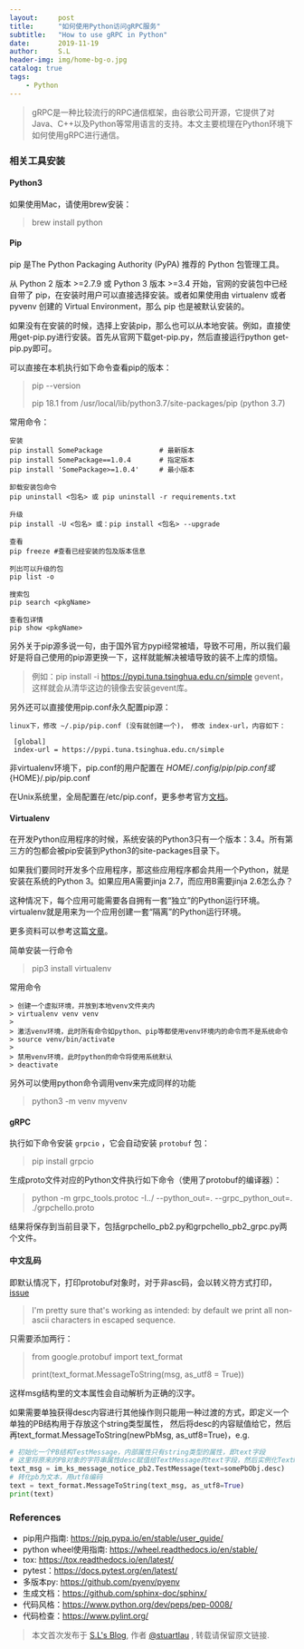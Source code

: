 ```yaml
---
layout:     post
title:      "如何使用Python访问gRPC服务"
subtitle:   "How to use gRPC in Python"
date:       2019-11-19
author:     S.L
header-img: img/home-bg-o.jpg
catalog: true
tags:
    - Python
---
```

    
> gRPC是一种比较流行的RPC通信框架，由谷歌公司开源，它提供了对Java、C++以及Python等常用语言的支持。本文主要梳理在Python环境下如何使用gRPC进行通信。

### 相关工具安装
#### Python3
如果使用Mac，请使用brew安装：
> brew install python

#### Pip
pip 是The Python Packaging Authority (PyPA) 推荐的 Python 包管理工具。

从 Python 2 版本 >=2.7.9 或 Python 3 版本 >=3.4 开始，官网的安装包中已经自带了 pip，在安装时用户可以直接选择安装。或者如果使用由 virtualenv 或者 pyvenv 创建的 Virtual Environment，那么 pip 也是被默认安装的。

如果没有在安装的时候，选择上安装pip，那么也可以从本地安装。例如，直接使用get-pip.py进行安装。首先从官网下载get-pip.py，然后直接运行python get-pip.py即可。

可以直接在本机执行如下命令查看pip的版本：
>  pip --version
>
>  pip 18.1 from /usr/local/lib/python3.7/site-packages/pip (python 3.7)

常用命令：
```
安装
pip install SomePackage              # 最新版本
pip install SomePackage==1.0.4       # 指定版本
pip install 'SomePackage>=1.0.4'     # 最小版本

卸载安装包命令
pip uninstall <包名> 或 pip uninstall -r requirements.txt

升级
pip install -U <包名> 或：pip install <包名> --upgrade

查看
pip freeze #查看已经安装的包及版本信息

列出可以升级的包
pip list -o

搜索包
pip search <pkgName>

查看包详情
pip show <pkgName>
```
另外关于pip源多说一句，由于国外官方pypi经常被墙，导致不可用，所以我们最好是将自己使用的pip源更换一下，这样就能解决被墙导致的装不上库的烦恼。
> 例如：pip install -i https://pypi.tuna.tsinghua.edu.cn/simple gevent，这样就会从清华这边的镜像去安装gevent库。
  
另外还可以直接使用pip.conf永久配置pip源：
```
linux下，修改 ~/.pip/pip.conf (没有就创建一个)， 修改 index-url，内容如下：

 [global]
 index-url = https://pypi.tuna.tsinghua.edu.cn/simple
```
非virtualenv环境下，pip.conf的用户配置在 ${HOME}/.config/pip/pip.conf或${HOME}/.pip/pip.conf

在Unix系统里，全局配置在/etc/pip.conf，更多参考官方[文档](https://pip.pypa.io/en/stable/user_guide/#config-file)。

#### Virtualenv
在开发Python应用程序的时候，系统安装的Python3只有一个版本：3.4。所有第三方的包都会被pip安装到Python3的site-packages目录下。

如果我们要同时开发多个应用程序，那这些应用程序都会共用一个Python，就是安装在系统的Python 3。如果应用A需要jinja 2.7，而应用B需要jinja 2.6怎么办？

这种情况下，每个应用可能需要各自拥有一套“独立”的Python运行环境。virtualenv就是用来为一个应用创建一套“隔离”的Python运行环境。

更多资料可以参考这篇[文章](https://www.liaoxuefeng.com/wiki/1016959663602400/1019273143120480)。

简单安装一行命令
> pip3 install virtualenv

常用命令
```
> 创建一个虚拟环境，并放到本地venv文件夹内
> virtualenv venv venv 
>
> 激活venv环境，此时所有命令如python、pip等都使用venv环境内的命令而不是系统命令
> source venv/bin/activate 
>
> 禁用venv环境，此时python的命令将使用系统默认
> deactivate 
```
另外可以使用python命令调用venv来完成同样的功能
> python3 -m venv myvenv

#### gRPC
执行如下命令安装 `grpcio` ，它会自动安装 `protobuf` 包：
> pip install grpcio

生成proto文件对应的Python文件执行如下命令（使用了protobuf的编译器）：
> python -m grpc_tools.protoc -I../ --python_out=. --grpc_python_out=. ./grpchello.proto

结果将保存到当前目录下，包括grpchello_pb2.py和grpchello_pb2_grpc.py两个文件。
#### 中文乱码
即默认情况下，打印protobuf对象时，对于非asc码，会以转义符方式打印，[issue](https://github.com/google/protobuf/issues/2277)
> I'm pretty sure that's working as intended: by default we print all non-ascii characters in escaped sequence. 
  
只需要添加两行：
> from google.protobuf import text_format
>
> print(text_format.MessageToString(msg, as_utf8 = True))

这样msg结构里的文本属性会自动解析为正确的汉字。

如果需要单独获得desc内容进行其他操作则只能用一种过渡的方式，即定义一个单独的PB结构用于存放这个string类型属性，
然后将desc的内容赋值给它，然后再text_format.MessageToString(newPbMsg, as_utf8=True)，e.g.

```python
# 初始化一个PB结构TestMessage，内部属性只有string类型的属性，即text字段
# 这里将原来的PB对象的字符串属性desc赋值给TextMessage的text字段，然后实例化TextMessage对象
text_msg = im_ks_message_notice_pb2.TestMessage(text=somePbObj.desc) 
# 转化pb为文本，用utf8编码
text = text_format.MessageToString(text_msg, as_utf8=True)
print(text)
```

### References
- pip用户指南: https://pip.pypa.io/en/stable/user_guide/
- python wheel使用指南: https://wheel.readthedocs.io/en/stable/
- tox: https://tox.readthedocs.io/en/latest/
- pytest：https://docs.pytest.org/en/latest/
- 多版本py: https://github.com/pyenv/pyenv
- 生成文档：https://github.com/sphinx-doc/sphinx/
- 代码风格：https://www.python.org/dev/peps/pep-0008/
- 代码检查：https://www.pylint.org/

> 本文首次发布于 [S.L's Blog](http://elsef.com), 作者 [@stuartlau](http://github.com/stuartlau) ,
转载请保留原文链接.
